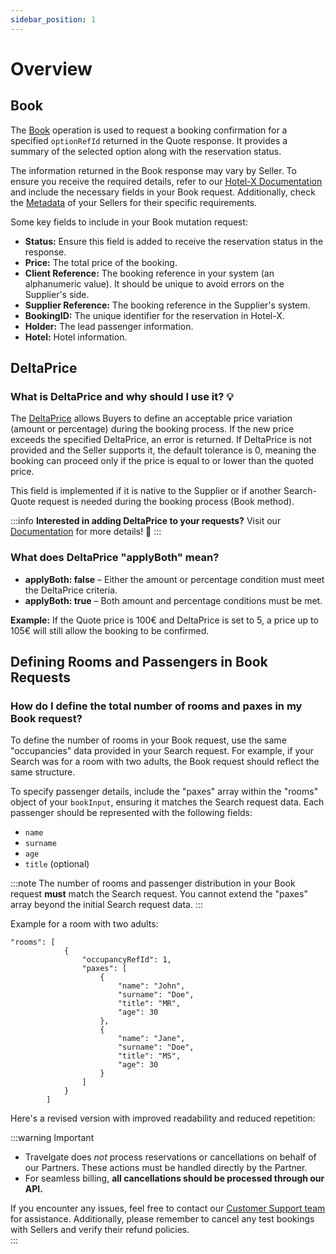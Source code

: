 ```yaml
---
sidebar_position: 1
---
```


# Overview

## Book

The [Book](/docs/apis/for-buyers/hotel-x-pull-buyers-api/booking-flow/book) operation is used to request a booking confirmation for a specified `optionRefId` returned in the Quote response. It provides a summary of the selected option along with the reservation status.

The information returned in the Book response may vary by Seller. To ensure you receive the required details, refer to our [Hotel-X Documentation](/docs/apis/for-buyers/hotel-x-pull-buyers-api/quickstart) and include the necessary fields in your Book request. Additionally, check the [Metadata](/kb/our-products/are-you-a-buyer/our-methods/static-content/hotel-x-metadata-query) of your Sellers for their specific requirements.

Some key fields to include in your Book mutation request:

- **Status:** Ensure this field is added to receive the reservation status in the response.
- **Price:** The total price of the booking.
- **Client Reference:** The booking reference in your system (an alphanumeric value). It should be unique to avoid errors on the Supplier's side.
- **Supplier Reference:** The booking reference in the Supplier's system.
- **BookingID:** The unique identifier for the reservation in Hotel-X.
- **Holder:** The lead passenger information.
- **Hotel:** Hotel information.

## DeltaPrice

### What is DeltaPrice and why should I use it? 💡

The [DeltaPrice](/docs/apis/for-buyers/hotel-x-pull-buyers-api/booking-flow/book) allows Buyers to define an acceptable price variation (amount or percentage) during the booking process. If the new price exceeds the specified DeltaPrice, an error is returned. If DeltaPrice is not provided and the Seller supports it, the default tolerance is 0, meaning the booking can proceed only if the price is equal to or lower than the quoted price.

This field is implemented if it is native to the Supplier or if another Search-Quote request is needed during the booking process (Book method).

:::info
**Interested in adding DeltaPrice to your requests?** Visit our [Documentation](/docs/apis/for-buyers/hotel-x-pull-buyers-api/booking-flow/book) for more details! 🚀
:::

### What does DeltaPrice "applyBoth" mean?

- **applyBoth: false** – Either the amount or percentage condition must meet the DeltaPrice criteria.
- **applyBoth: true** – Both amount and percentage conditions must be met.

**Example:** If the Quote price is 100€ and DeltaPrice is set to 5, a price up to 105€ will still allow the booking to be confirmed.

## Defining Rooms and Passengers in Book Requests

### How do I define the total number of rooms and paxes in my Book request?

To define the number of rooms in your Book request, use the same "occupancies" data provided in your Search request. For example, if your Search was for a room with two adults, the Book request should reflect the same structure.

To specify passenger details, include the "paxes" array within the "rooms" object of your `bookInput`, ensuring it matches the Search request data. Each passenger should be represented with the following fields:

- `name`
- `surname`
- `age`
- `title` (optional)

:::note
The number of rooms and passenger distribution in your Book request **must** match the Search request. You cannot extend the "paxes" array beyond the initial Search request data.
:::

Example for a room with two adults:

```
"rooms": [
            {
                "occupancyRefId": 1,
                "paxes": [
                    {
                        "name": "John",
                        "surname": "Doe",
                        "title": "MR",
                        "age": 30
                    },
                    {
                        "name": "Jane",
                        "surname": "Doe",
                        "title": "MS",
                        "age": 30
                    }
                ]
            }
        ]
```

Here's a revised version with improved readability and reduced repetition:

:::warning Important  
- Travelgate does *not* process reservations or cancellations on behalf of our Partners. These actions must be handled directly by the Partner.  
- For seamless billing, **all cancellations should be processed through our API.**  

If you encounter any issues, feel free to contact our [Customer Support team](https://app.travelgate.com/support) for assistance. Additionally, please remember to cancel any test bookings with Sellers and verify their refund policies.  
:::